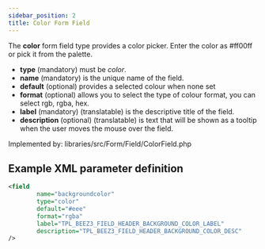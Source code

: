 ```yaml
---
sidebar_position: 2
title: Color Form Field
---
```



The **color** form field type provides a color picker. Enter the color as #ff00ff or pick it from the palette.

- **type** (mandatory) must be *color*.
- **name** (mandatory) is the unique name of the field.
- **default** (optional) provides a selected colour when none set
- **format** (optional) allows you to select the type of colour format, you can select rgb, rgba, hex.
- **label** (mandatory) (translatable) is the descriptive title of the
  field.
- **description** (optional) (translatable) is text that will be shown
  as a tooltip when the user moves the mouse over the field.

Implemented by: libraries/src/Form/Field/ColorField.php

## Example XML parameter definition

```xml
<field
        name="backgroundcolor" 
        type="color" 
        default="#eee" 
        format="rgba"
        label="TPL_BEEZ3_FIELD_HEADER_BACKGROUND_COLOR_LABEL"
        description="TPL_BEEZ3_FIELD_HEADER_BACKGROUND_COLOR_DESC"
/>
```